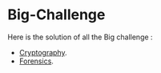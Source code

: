 # Big-Challenge

Here is the solution of all the Big challenge :

- [Cryptography](https://github.com/bencheayoub/crypto_Big_Challenge).
- [Forensics](https://github.com/bencheayoub/forensics_of_big_challenge).
